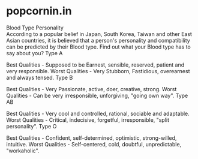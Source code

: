 # popcornin.in


Blood Type Personality    
 According to a popular belief in Japan, South Korea, Taiwan and other East Asian countries, it is believed that a person's personality and compatibility can be predicted by their Blood type. Find out what your Blood type has to say about you?
Type A
 
Best Qualities -  Supposed to be Earnest, sensible, reserved, patient and very responsible.
Worst Qualities -  Very Stubborn, Fastidious, overearnest and always tensed.
Type B 
 
Best Qualities -  Very Passionate, active, doer, creative, strong.
Worst Qualities - Can be very irresponsible, unforgiving, "going own way".
Type AB  
 

Best Qualities - Very cool and controlled, rational, sociable and adaptable.
Worst Qualities - Critical, indecisive, forgetful, irresponsible, "split personality".
Type O 
 

Best Qualities - Confident, self-determined, optimistic, strong-willed, intuitive.
Worst Qualities - Self-centered, cold, doubtful, unpredictable, "workaholic".

